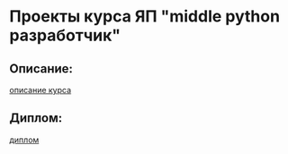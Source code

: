# Проекты курса ЯП "middle python разработчик"

## Описание:
[описание курса](https://practicum.yandex.ru/middle-python/) 

## Диплом:
[диплом](./diplom_ru.pdf)



